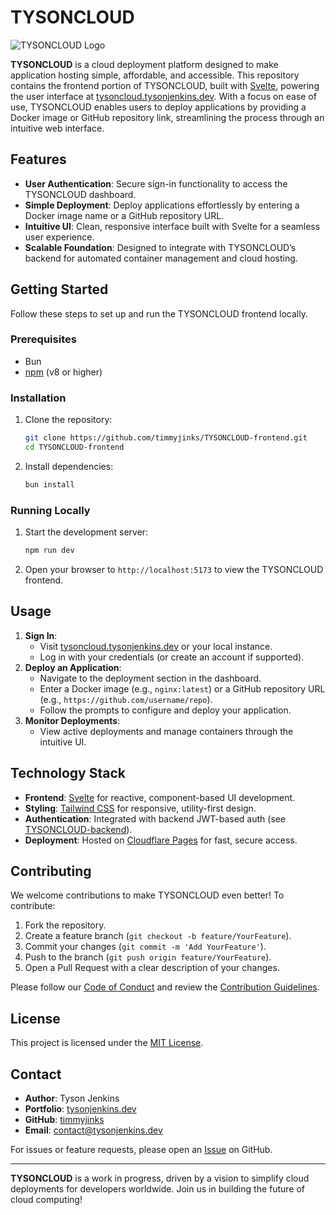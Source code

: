 # TYSONCLOUD

![TYSONCLOUD Logo](https://tysoncloud.tysonjenkins.dev/assets/logo.png) <!-- Update with actual logo path if available -->

**TYSONCLOUD** is a cloud deployment platform designed to make application hosting simple, affordable, and accessible. This repository contains the frontend portion of TYSONCLOUD, built with [Svelte](https://svelte.dev/), powering the user interface at [tysoncloud.tysonjenkins.dev](https://tysoncloud.tysonjenkins.dev). With a focus on ease of use, TYSONCLOUD enables users to deploy applications by providing a Docker image or GitHub repository link, streamlining the process through an intuitive web interface.

## Features
- **User Authentication**: Secure sign-in functionality to access the TYSONCLOUD dashboard.
- **Simple Deployment**: Deploy applications effortlessly by entering a Docker image name or a GitHub repository URL.
- **Intuitive UI**: Clean, responsive interface built with Svelte for a seamless user experience.
- **Scalable Foundation**: Designed to integrate with TYSONCLOUD’s backend for automated container management and cloud hosting.

## Getting Started

Follow these steps to set up and run the TYSONCLOUD frontend locally.

### Prerequisites
- Bun
- [npm](https://www.npmjs.com/) (v8 or higher)

### Installation
1. Clone the repository:
   ```bash
   git clone https://github.com/timmyjinks/TYSONCLOUD-frontend.git
   cd TYSONCLOUD-frontend
   ```
2. Install dependencies:
   ```bash
   bun install
   ```

### Running Locally
1. Start the development server:
   ```bash
   npm run dev
   ```
2. Open your browser to `http://localhost:5173` to view the TYSONCLOUD frontend.

## Usage
1. **Sign In**:
   - Visit [tysoncloud.tysonjenkins.dev](https://tysoncloud.tysonjenkins.dev) or your local instance.
   - Log in with your credentials (or create an account if supported).
2. **Deploy an Application**:
   - Navigate to the deployment section in the dashboard.
   - Enter a Docker image (e.g., `nginx:latest`) or a GitHub repository URL (e.g., `https://github.com/username/repo`).
   - Follow the prompts to configure and deploy your application.
3. **Monitor Deployments**:
   - View active deployments and manage containers through the intuitive UI.

## Technology Stack
- **Frontend**: [Svelte](https://svelte.dev/) for reactive, component-based UI development.
- **Styling**: [Tailwind CSS](https://tailwindcss.com/) for responsive, utility-first design.
- **Authentication**: Integrated with backend JWT-based auth (see [TYSONCLOUD-backend](https://github.com/timmyjinks/TYSONCLOUD-backend)).
- **Deployment**: Hosted on [Cloudflare Pages](https://pages.cloudflare.com/) for fast, secure access.

## Contributing
We welcome contributions to make TYSONCLOUD even better! To contribute:
1. Fork the repository.
2. Create a feature branch (`git checkout -b feature/YourFeature`).
3. Commit your changes (`git commit -m 'Add YourFeature'`).
4. Push to the branch (`git push origin feature/YourFeature`).
5. Open a Pull Request with a clear description of your changes.

Please follow our [Code of Conduct](CODE_OF_CONDUCT.md) and review the [Contribution Guidelines](CONTRIBUTING.md).

## License
This project is licensed under the [MIT License](LICENSE).

## Contact
- **Author**: Tyson Jenkins
- **Portfolio**: [tysonjenkins.dev](https://tysonjenkins.dev)
- **GitHub**: [timmyjinks](https://github.com/timmyjinks)
- **Email**: contact@tysonjenkins.dev

For issues or feature requests, please open an [Issue](https://github.com/timmyjinks/TYSONCLOUD-frontend/issues) on GitHub.

---

**TYSONCLOUD** is a work in progress, driven by a vision to simplify cloud deployments for developers worldwide. Join us in building the future of cloud computing!
